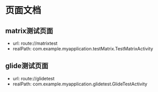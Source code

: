 # 页面文档

## matrix测试页面 
- url: route://matrixtest 
- realPath: com.example.myapplication.testMatrix.TestMatrixActivity
## glide测试页面 
- url: route://glidetest 
- realPath: com.example.myapplication.glidetest.GlideTestActivity
